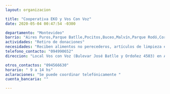 ```yaml
---
layout: organizacion

title: "Cooperativa EKO y Vos Con Voz"
date: 2020-05-04 00:47:54 -0300

departamento: "Montevideo"
barrio: "Aires Puros,Parque Batlle,Pocitos,Buceo,Malvín,Parque Rodó,Cordón,Centro"
actividades: "Retiro de donaciones"
necesidades: "Reciben alimentos no perecederos, artículos de limpieza e higiene personal"
telefono_contacto: "094990652"
direccion: "Local Vos con Voz (Bulevar José Batlle y Ordoñez 4503) en Aires Puros.  Zonas Parque Batlle hasta Malvín, Parque Rodó, Cordón, Centro: coordinar telefónicamente"

otros_contactos: "094566630"
horario: " 9 a 14 hs"
aclaraciones: "Se puede coordinar telefónicamente "
cuenta_bancaria: ""

---
```

